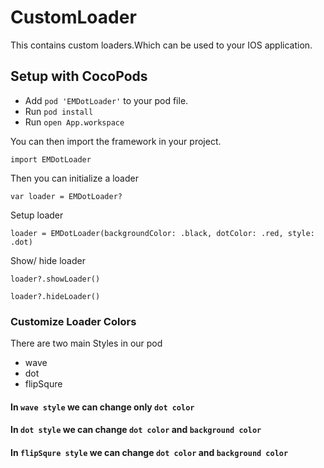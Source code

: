 # CustomLoader
This contains custom loaders.Which can be used to your IOS application.
## Setup with CocoPods
  - Add ```pod 'EMDotLoader'```  to your pod file.  
  - Run ```pod install```  
  - Run ```open App.workspace``` 
  
  You can then import the framework in your project.
  ```
  import EMDotLoader
  
  ```
  Then you can initialize a loader
```
var loader = EMDotLoader?
```

 Setup loader
```
loader = EMDotLoader(backgroundColor: .black, dotColor: .red, style: .dot)
```
 Show/ hide loader
```
loader?.showLoader()

loader?.hideLoader()
```

### Customize Loader Colors
There are two main  Styles  in our pod
  - wave
  - dot
  - flipSqure
#### In ```wave style``` we can change only ```dot color```
#### In ```dot style``` we can change ```dot color``` and ```background color```
#### In ```flipSqure style``` we can change ```dot color``` and ```background color```

